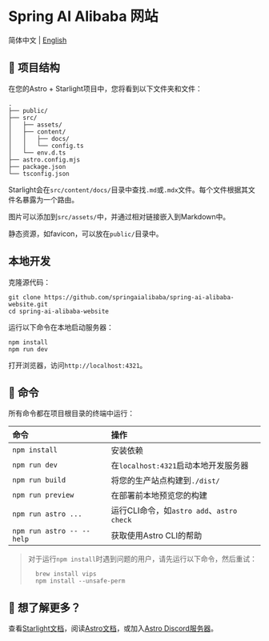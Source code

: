 # Spring AI Alibaba 网站

简体中文 | [English](README.md)

## 🚀 项目结构

在您的Astro + Starlight项目中，您将看到以下文件夹和文件：

```
.
├── public/
├── src/
│   ├── assets/
│   ├── content/
│   │   ├── docs/
│   │   └── config.ts
│   └── env.d.ts
├── astro.config.mjs
├── package.json
└── tsconfig.json
```

Starlight会在`src/content/docs/`目录中查找`.md`或`.mdx`文件。每个文件根据其文件名暴露为一个路由。

图片可以添加到`src/assets/`中，并通过相对链接嵌入到Markdown中。

静态资源，如favicon，可以放在`public/`目录中。

## 本地开发

克隆源代码：

```shell
git clone https://github.com/springaialibaba/spring-ai-alibaba-website.git
cd spring-ai-alibaba-website
```

运行以下命令在本地启动服务器：

```shell
npm install
npm run dev
```

打开浏览器，访问`http://localhost:4321`。

## 🧞 命令

所有命令都在项目根目录的终端中运行：

| 命令                      | 操作                                           |
| :------------------------ | :----------------------------------------------- |
| `npm install`             | 安装依赖                                        |
| `npm run dev`             | 在`localhost:4321`启动本地开发服务器            |
| `npm run build`           | 将您的生产站点构建到`./dist/`                   |
| `npm run preview`         | 在部署前本地预览您的构建                        |
| `npm run astro ...`       | 运行CLI命令，如`astro add`、`astro check`       |
| `npm run astro -- --help` | 获取使用Astro CLI的帮助                         |

> 对于运行`npm install`时遇到问题的用户，请先运行以下命令，然后重试：
> ``` shell
>   brew install vips
>   npm install --unsafe-perm
> ```

## 👀 想了解更多？

查看[Starlight文档](https://starlight.astro.build/)，阅读[Astro文档](https://docs.astro.build)，或加入[Astro Discord服务器](https://astro.build/chat)。 
